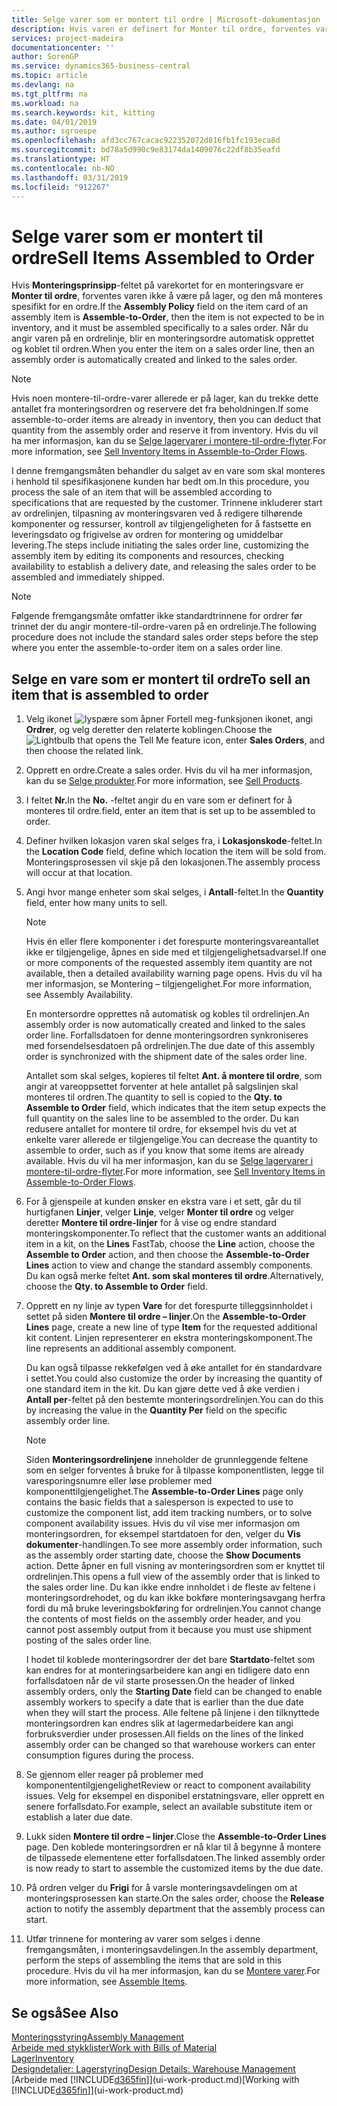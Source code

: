 ```yaml
---
title: Selge varer som er montert til ordre | Microsoft-dokumentasjon
description: Hvis varen er definert for Monter til ordre, forventes varen ikke å være på lager, og den må monteres spesifikt for en ordre. Når du angir varen på en ordrelinje, blir en monteringsordre automatisk opprettet og koblet til ordren.
services: project-madeira
documentationcenter: ''
author: SorenGP
ms.service: dynamics365-business-central
ms.topic: article
ms.devlang: na
ms.tgt_pltfrm: na
ms.workload: na
ms.search.keywords: kit, kitting
ms.date: 04/01/2019
ms.author: sgroespe
ms.openlocfilehash: afd3cc767cacac922352072d816fb1fc193eca8d
ms.sourcegitcommit: bd78a5d990c9e83174da1409076c22df8b35eafd
ms.translationtype: HT
ms.contentlocale: nb-NO
ms.lasthandoff: 03/31/2019
ms.locfileid: "912267"
---
```

# <a name="sell-items-assembled-to-order"></a><span data-ttu-id="aca5d-104">Selge varer som er montert til ordre</span><span class="sxs-lookup"><span data-stu-id="aca5d-104">Sell Items Assembled to Order</span></span>
<span data-ttu-id="aca5d-105">Hvis **Monteringsprinsipp**-feltet på varekortet for en monteringsvare er **Monter til ordre**, forventes varen ikke å være på lager, og den må monteres spesifikt for en ordre.</span><span class="sxs-lookup"><span data-stu-id="aca5d-105">If the **Assembly Policy** field on the item card of an assembly item is **Assemble-to-Order**, then the item is not expected to be in inventory, and it must be assembled specifically to a sales order.</span></span> <span data-ttu-id="aca5d-106">Når du angir varen på en ordrelinje, blir en monteringsordre automatisk opprettet og koblet til ordren.</span><span class="sxs-lookup"><span data-stu-id="aca5d-106">When you enter the item on a sales order line, then an assembly order is automatically created and linked to the sales order.</span></span>  

> [!NOTE]  
>  <span data-ttu-id="aca5d-107">Hvis noen montere-til-ordre-varer allerede er på lager, kan du trekke dette antallet fra monteringsordren og reservere det fra beholdningen.</span><span class="sxs-lookup"><span data-stu-id="aca5d-107">If some assemble-to-order items are already in inventory, then you can deduct that quantity from the assembly order and reserve it from inventory.</span></span> <span data-ttu-id="aca5d-108">Hvis du vil ha mer informasjon, kan du se [Selge lagervarer i montere-til-ordre-flyter](assembly-how-to-sell-assemble-to-order-items-and-inventory-items-together.md).</span><span class="sxs-lookup"><span data-stu-id="aca5d-108">For more information, see [Sell Inventory Items in Assemble-to-Order Flows](assembly-how-to-sell-assemble-to-order-items-and-inventory-items-together.md).</span></span>  

<span data-ttu-id="aca5d-109">I denne fremgangsmåten behandler du salget av en vare som skal monteres i henhold til spesifikasjonene kunden har bedt om.</span><span class="sxs-lookup"><span data-stu-id="aca5d-109">In this procedure, you process the sale of an item that will be assembled according to specifications that are requested by the customer.</span></span> <span data-ttu-id="aca5d-110">Trinnene inkluderer start av ordrelinjen, tilpasning av monteringsvaren ved å redigere tilhørende komponenter og ressurser, kontroll av tilgjengeligheten for å fastsette en leveringsdato og frigivelse av ordren for montering og umiddelbar levering.</span><span class="sxs-lookup"><span data-stu-id="aca5d-110">The steps include initiating the sales order line, customizing the assembly item by editing its components and resources, checking availability to establish a delivery date, and releasing the sales order to be assembled and immediately shipped.</span></span>  

> [!NOTE]  
>  <span data-ttu-id="aca5d-111">Følgende fremgangsmåte omfatter ikke standardtrinnene for ordrer før trinnet der du angir montere-til-ordre-varen på en ordrelinje.</span><span class="sxs-lookup"><span data-stu-id="aca5d-111">The following procedure does not include the standard sales order steps before the step where you enter the assemble-to-order item on a sales order line.</span></span>  

## <a name="to-sell-an-item-that-is-assembled-to-order"></a><span data-ttu-id="aca5d-112">Selge en vare som er montert til ordre</span><span class="sxs-lookup"><span data-stu-id="aca5d-112">To sell an item that is assembled to order</span></span>  
1.  <span data-ttu-id="aca5d-113">Velg ikonet ![lyspære som åpner Fortell meg-funksjonen](media/ui-search/search_small.png "Fortell hva du vil gjøre") ikonet, angi **Ordrer**, og velg deretter den relaterte koblingen.</span><span class="sxs-lookup"><span data-stu-id="aca5d-113">Choose the ![Lightbulb that opens the Tell Me feature](media/ui-search/search_small.png "Tell me what you want to do") icon, enter **Sales Orders**, and then choose the related link.</span></span>  
2.  <span data-ttu-id="aca5d-114">Opprett en ordre.</span><span class="sxs-lookup"><span data-stu-id="aca5d-114">Create a sales order.</span></span> <span data-ttu-id="aca5d-115">Hvis du vil ha mer informasjon, kan du se [Selge produkter](sales-how-sell-products.md).</span><span class="sxs-lookup"><span data-stu-id="aca5d-115">For more information, see [Sell Products](sales-how-sell-products.md).</span></span>  
3.  <span data-ttu-id="aca5d-116">I feltet **Nr.**</span><span class="sxs-lookup"><span data-stu-id="aca5d-116">In the **No.**</span></span> <span data-ttu-id="aca5d-117">-feltet angir du en vare som er definert for å monteres til ordre.</span><span class="sxs-lookup"><span data-stu-id="aca5d-117">field, enter an item that is set up to be assembled to order.</span></span>  
4.  <span data-ttu-id="aca5d-118">Definer hvilken lokasjon varen skal selges fra, i **Lokasjonskode**-feltet.</span><span class="sxs-lookup"><span data-stu-id="aca5d-118">In the **Location Code** field, define which location the item will be sold from.</span></span> <span data-ttu-id="aca5d-119">Monteringsprosessen vil skje på den lokasjonen.</span><span class="sxs-lookup"><span data-stu-id="aca5d-119">The assembly process will occur at that location.</span></span>  
5.  <span data-ttu-id="aca5d-120">Angi hvor mange enheter som skal selges, i **Antall**-feltet.</span><span class="sxs-lookup"><span data-stu-id="aca5d-120">In the **Quantity** field, enter how many units to sell.</span></span>  

    > [!NOTE]  
    >  <span data-ttu-id="aca5d-121">Hvis én eller flere komponenter i det forespurte monteringsvareantallet ikke er tilgjengelige, åpnes en side med et tilgjengelighetsadvarsel.</span><span class="sxs-lookup"><span data-stu-id="aca5d-121">If one or more components of the requested assembly item quantity are not available, then a detailed availability warning page opens.</span></span> <span data-ttu-id="aca5d-122">Hvis du vil ha mer informasjon, se Montering – tilgjengelighet.</span><span class="sxs-lookup"><span data-stu-id="aca5d-122">For more information, see Assembly Availability.</span></span>  

    <span data-ttu-id="aca5d-123">En montersordre opprettes nå automatisk og kobles til ordrelinjen.</span><span class="sxs-lookup"><span data-stu-id="aca5d-123">An assembly order is now automatically created and linked to the sales order line.</span></span> <span data-ttu-id="aca5d-124">Forfallsdatoen for denne monteringsordren synkroniseres med forsendelsesdatoen på ordrelinjen.</span><span class="sxs-lookup"><span data-stu-id="aca5d-124">The due date of this assembly order is synchronized with the shipment date of the sales order line.</span></span>  

    <span data-ttu-id="aca5d-125">Antallet som skal selges, kopieres til feltet **Ant. å montere til ordre**, som angir at vareoppsettet forventer at hele antallet på salgslinjen skal monteres til ordren.</span><span class="sxs-lookup"><span data-stu-id="aca5d-125">The quantity to sell is copied to the **Qty. to Assemble to Order** field, which indicates that the item setup expects the full quantity on the sales line to be assembled to the order.</span></span> <span data-ttu-id="aca5d-126">Du kan redusere antallet for montere til ordre, for eksempel hvis du vet at enkelte varer allerede er tilgjengelige.</span><span class="sxs-lookup"><span data-stu-id="aca5d-126">You can decrease the quantity to assemble to order, such as if you know that some items are already available.</span></span> <span data-ttu-id="aca5d-127">Hvis du vil ha mer informasjon, kan du se [Selge lagervarer i montere-til-ordre-flyter](assembly-how-to-sell-inventory-items-in-assemble-to-order-flows.md).</span><span class="sxs-lookup"><span data-stu-id="aca5d-127">For more information, see [Sell Inventory Items in Assemble-to-Order Flows](assembly-how-to-sell-inventory-items-in-assemble-to-order-flows.md).</span></span>  

6.  <span data-ttu-id="aca5d-128">For å gjenspeile at kunden ønsker en ekstra vare i et sett, går du til hurtigfanen **Linjer**, velger **Linje**, velger **Monter til ordre** og velger deretter **Montere til ordre-linjer** for å vise og endre standard monteringskomponenter.</span><span class="sxs-lookup"><span data-stu-id="aca5d-128">To reflect that the customer wants an additional item in a kit, on the **Lines** FastTab, choose the **Line** action, choose the **Assemble to Order** action, and then choose the **Assemble-to-Order Lines** action to view and change the standard assembly components.</span></span> <span data-ttu-id="aca5d-129">Du kan også merke feltet **Ant. som skal monteres til ordre**.</span><span class="sxs-lookup"><span data-stu-id="aca5d-129">Alternatively, choose the **Qty. to Assemble to Order** field.</span></span>  
7.  <span data-ttu-id="aca5d-130">Opprett en ny linje av typen **Vare** for det forespurte tilleggsinnholdet i settet på siden **Montere til ordre – linjer**.</span><span class="sxs-lookup"><span data-stu-id="aca5d-130">On the **Assemble-to-Order Lines** page, create a new line of type **Item** for the requested additional kit content.</span></span> <span data-ttu-id="aca5d-131">Linjen representerer en ekstra monteringskomponent.</span><span class="sxs-lookup"><span data-stu-id="aca5d-131">The line represents an additional assembly component.</span></span>  

    <span data-ttu-id="aca5d-132">Du kan også tilpasse rekkefølgen ved å øke antallet for én standardvare i settet.</span><span class="sxs-lookup"><span data-stu-id="aca5d-132">You could also customize the order by increasing the quantity of one standard item in the kit.</span></span> <span data-ttu-id="aca5d-133">Du kan gjøre dette ved å øke verdien i **Antall per**-feltet på den bestemte monteringsordrelinjen.</span><span class="sxs-lookup"><span data-stu-id="aca5d-133">You can do this by increasing the value in the **Quantity Per** field on the specific assembly order line.</span></span>  

    > [!NOTE]  
    >  <span data-ttu-id="aca5d-134">Siden **Monteringsordrelinjene** inneholder de grunnleggende feltene som en selger forventes å bruke for å tilpasse komponentlisten, legge til varesporingsnumre eller løse problemer med komponenttilgjengelighet.</span><span class="sxs-lookup"><span data-stu-id="aca5d-134">The **Assemble-to-Order Lines** page only contains the basic fields that a salesperson is expected to use to customize the component list, add item tracking numbers, or to solve component availability issues.</span></span> <span data-ttu-id="aca5d-135">Hvis du vil vise mer informasjon om monteringsordren, for eksempel startdatoen for den, velger du **Vis dokumenter**-handlingen.</span><span class="sxs-lookup"><span data-stu-id="aca5d-135">To see more assembly order information, such as the assembly order starting date, choose the **Show Documents** action.</span></span> <span data-ttu-id="aca5d-136">Dette åpner en full visning av monteringsordren som er knyttet til ordrelinjen.</span><span class="sxs-lookup"><span data-stu-id="aca5d-136">This opens a full view of the assembly order that is linked to the sales order line.</span></span> <span data-ttu-id="aca5d-137">Du kan ikke endre innholdet i de fleste av feltene i monteringsordrehodet, og du kan ikke bokføre monteringsavgang herfra fordi du må bruke leveringsbokføring for ordrelinjen.</span><span class="sxs-lookup"><span data-stu-id="aca5d-137">You cannot change the contents of most fields on the assembly order header, and you cannot post assembly output from it because you must use shipment posting of the sales order line.</span></span>  
    >   
    >  <span data-ttu-id="aca5d-138">I hodet til koblede monteringsordrer der det bare **Startdato**-feltet som kan endres for at monteringsarbeidere kan angi en tidligere dato enn forfallsdatoen når de vil starte prosessen.</span><span class="sxs-lookup"><span data-stu-id="aca5d-138">On the header of linked assembly orders, only the **Starting Date** field can be changed to enable assembly workers to specify a date that is earlier than the due date when they will start the process.</span></span> <span data-ttu-id="aca5d-139">Alle feltene på linjene i den tilknyttede monteringsordren kan endres slik at lagermedarbeidere kan angi forbruksverdier under prosessen.</span><span class="sxs-lookup"><span data-stu-id="aca5d-139">All fields on the lines of the linked assembly order can be changed so that warehouse workers can enter consumption figures during the process.</span></span>  

8.  <span data-ttu-id="aca5d-140">Se gjennom eller reager på problemer med komponententilgjengelighet</span><span class="sxs-lookup"><span data-stu-id="aca5d-140">Review or react to component availability issues.</span></span> <span data-ttu-id="aca5d-141">Velg for eksempel en disponibel erstatningsvare, eller opprett en senere forfallsdato.</span><span class="sxs-lookup"><span data-stu-id="aca5d-141">For example, select an available substitute item or establish a later due date.</span></span>  
9. <span data-ttu-id="aca5d-142">Lukk siden **Montere til ordre – linjer**.</span><span class="sxs-lookup"><span data-stu-id="aca5d-142">Close the **Assemble-to-Order Lines** page.</span></span> <span data-ttu-id="aca5d-143">Den koblede monteringsordren er nå klar til å begynne å montere de tilpassede elementene etter forfallsdatoen.</span><span class="sxs-lookup"><span data-stu-id="aca5d-143">The linked assembly order is now ready to start to assemble the customized items by the due date.</span></span>  
10. <span data-ttu-id="aca5d-144">På ordren velger du **Frigi** for å varsle monteringsavdelingen om at monteringsprosessen kan starte.</span><span class="sxs-lookup"><span data-stu-id="aca5d-144">On the sales order, choose the **Release** action to notify the assembly department that the assembly process can start.</span></span>  
11. <span data-ttu-id="aca5d-145">Utfør trinnene for montering av varer som selges i denne fremgangsmåten, i monteringsavdelingen.</span><span class="sxs-lookup"><span data-stu-id="aca5d-145">In the assembly department, perform the steps of assembling the items that are sold in this procedure.</span></span> <span data-ttu-id="aca5d-146">Hvis du vil ha mer informasjon, kan du se [Montere varer](assembly-how-to-assemble-items.md).</span><span class="sxs-lookup"><span data-stu-id="aca5d-146">For more information, see [Assemble Items](assembly-how-to-assemble-items.md).</span></span>  

## <a name="see-also"></a><span data-ttu-id="aca5d-147">Se også</span><span class="sxs-lookup"><span data-stu-id="aca5d-147">See Also</span></span>  
[<span data-ttu-id="aca5d-148">Monteringsstyring</span><span class="sxs-lookup"><span data-stu-id="aca5d-148">Assembly Management</span></span>](assembly-assemble-items.md)  
[<span data-ttu-id="aca5d-149">Arbeide med stykklister</span><span class="sxs-lookup"><span data-stu-id="aca5d-149">Work with Bills of Material</span></span>](inventory-how-work-BOMs.md)  
[<span data-ttu-id="aca5d-150">Lager</span><span class="sxs-lookup"><span data-stu-id="aca5d-150">Inventory</span></span>](inventory-manage-inventory.md)  
[<span data-ttu-id="aca5d-151">Designdetaljer: Lagerstyring</span><span class="sxs-lookup"><span data-stu-id="aca5d-151">Design Details: Warehouse Management</span></span>](design-details-warehouse-management.md)  
<span data-ttu-id="aca5d-152">[Arbeide med [!INCLUDE[d365fin](includes/d365fin_md.md)]](ui-work-product.md)</span><span class="sxs-lookup"><span data-stu-id="aca5d-152">[Working with [!INCLUDE[d365fin](includes/d365fin_md.md)]](ui-work-product.md)</span></span>

